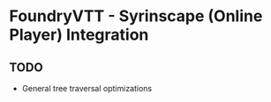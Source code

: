 # FoundryVTT - Syrinscape (Online Player) Integration

## TODO

* General tree traversal optimizations
